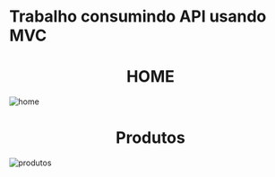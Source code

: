 # Trabalho consumindo API usando MVC 

<h1 align="center"> HOME</h1>

![home](https://user-images.githubusercontent.com/104799776/205758639-95775b1a-fdc3-4835-9ae2-df84adcdf6ec.png)

<h1 align="center"> Produtos</h1>

![produtos](https://user-images.githubusercontent.com/104799776/205759686-35e1532a-2ef1-4816-aa00-ce7d9af8035f.png)
